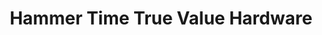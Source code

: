 ---
title: "Hammer Time True Value Hardware"
url: /detroit/hammer-time-true-value-hardware/
shop: hardware
---
